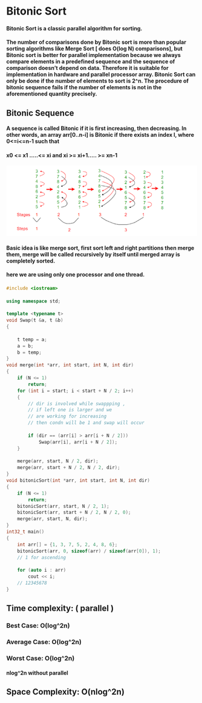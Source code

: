 # Bitonic Sort
#### Bitonic Sort is a classic parallel algorithm for sorting. 

#### The number of comparisons done by Bitonic sort is more than popular sorting algorithms like Merge Sort [ does O(log N) comparisons], but Bitonic sort is better for parallel implementation because we always compare elements in a predefined sequence and the sequence of comparison doesn’t depend on data. Therefore it is suitable for implementation in hardware and parallel processor array. Bitonic Sort can only be done if the number of elements to sort is 2^n. The procedure of bitonic sequence fails if the number of elements is not in the aforementioned quantity precisely.

## Bitonic Sequence
#### A sequence is called Bitonic if it is first increasing, then decreasing. In other words, an array arr[0..n-i] is  Bitonic if there exists an index I, where 0<=i<=n-1 such that  

#### x0 <= x1 …..<= xi  and  xi >= xi+1….. >= xn-1 

![Alt text](image1.png)

#### Basic idea is like merge sort, first sort left and right partitions then merge them, merge will be called recursively by itself until merged array is completely sorted.

#### here we are using only one processor and one thread.
```C++
#include <iostream>

using namespace std;

template <typename t>
void Swap(t &a, t &b)
{

    t temp = a;
    a = b;
    b = temp;
}
void merge(int *arr, int start, int N, int dir)
{
    if (N <= 1)
        return;
    for (int i = start; i < start + N / 2; i++)
    {
        // dir is involved while swappping ,
        // if left one is larger and we
        // are working for increasing
        // then condn will be 1 and swap will occur

        if (dir == (arr[i] > arr[i + N / 2]))
            Swap(arr[i], arr[i + N / 2]);
    }

    merge(arr, start, N / 2, dir);
    merge(arr, start + N / 2, N / 2, dir);
}
void bitonicSort(int *arr, int start, int N, int dir)
{
    if (N <= 1)
        return;
    bitonicSort(arr, start, N / 2, 1);
    bitonicSort(arr, start + N / 2, N / 2, 0);
    merge(arr, start, N, dir);
}
int32_t main()
{
    int arr[] = {1, 3, 7, 5, 2, 4, 8, 6};
    bitonicSort(arr, 0, sizeof(arr) / sizeof(arr[0]), 1);
    // 1 for ascending

    for (auto i : arr)
        cout << i;
    // 12345678
}


```


## Time complexity: ( parallel )
### Best Case: O(log^2n)
### Average Case: O(log^2n)
### Worst Case: O(log^2n)
#### nlog^2n without parallel
## Space Complexity: O(nlog^2n)

